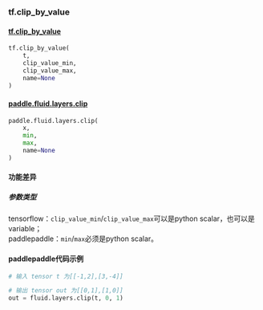 
### tf.clip_by_value

#### [tf.clip_by_value](https://www.tensorflow.org/api_docs/python/tf/clip_by_value)
``` python
tf.clip_by_value(
    t,
    clip_value_min,
    clip_value_max,
    name=None
)
```

#### [paddle.fluid.layers.clip](http://paddlepaddle.org/documentation/docs/zh/1.2/api_cn/layers_cn.html#cn-api-fluid-layers-clip)
``` python
paddle.fluid.layers.clip(
    x, 
    min, 
    max, 
    name=None
)
```

#### 功能差异
##### 参数类型
tensorflow：`clip_value_min`/`clip_value_max`可以是python scalar，也可以是variable；  
paddlepaddle：`min`/`max`必须是python scalar。

#### paddlepaddle代码示例
```python
# 输入 tensor t 为[[-1,2],[3,-4]]

# 输出 tensor out 为[[0,1],[1,0]]
out = fluid.layers.clip(t, 0, 1)  
